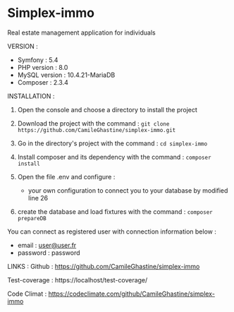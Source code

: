 # Simplex-immo

Real estate management application for individuals


VERSION :
- Symfony : 5.4
- PHP version : 8.0
- MySQL version : 10.4.21-MariaDB
- Composer : 2.3.4

INSTALLATION :
1) Open the console and choose a directory to install the project

2) Download the project with the command :
   `git clone https://github.com/CamileGhastine/simplex-immo.git`

3) Go in the directory's project with the command :
   `cd simplex-immo`

4) Install composer and its dependency with the command :
   `composer install`

5) Open the file .env and configure :
    - your own configuration to connect you to your database by modified line 26

6) create the database and load fixtures with the command :
   `composer prepareDB`

You can connect as registered user with connection information below :
- email : user@user.fr
- password : password

LINKS :
Github : https://github.com/CamileGhastine/simplex-immo

Test-coverage : https://localhost/test-coverage/

Code Climat :
https://codeclimate.com/github/CamileGhastine/simplex-immo